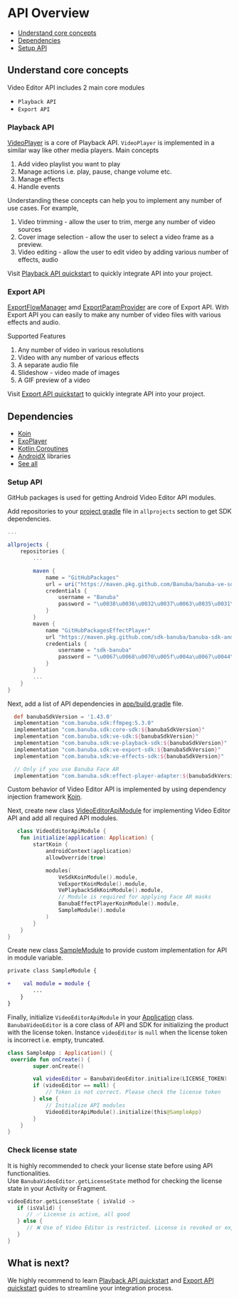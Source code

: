 # API Overview

- [Understand core concepts](#Understand-core-concepts)
- [Dependencies](#Dependencies)
- [Setup API](#Setup-API)

## Understand core concepts
Video Editor API includes 2 main core modules
- ```Playback API```
- ```Export API```

### Playback API
[VideoPlayer](playback/ve-playback-sdk/com.banuba.sdk.playback/-video-player/index.md) is a core of Playback API.  ```VideoPlayer``` is implemented in a similar way like other media players.
Main concepts
1. Add video playlist you want to play
2. Manage actions i.e. play, pause, change volume etc.
3. Manage effects
4. Handle events 

Understanding these concepts can help you to implement any number of use cases. For example, 
1. Video trimming - allow the user to trim, merge any number of video sources
2. Cover image selection - allow the user to select a video frame as a preview.
3. Video editing -  allow the user to edit video by adding various number of effects, audio  

Visit [Playback API quickstart](quickstart_playback.md) to quickly integrate API into your project.

### Export API
[ExportFlowManager](export/ve-export-sdk/com.banuba.sdk.export.data/-export-flow-manager/index.md) amd [ExportParamProvider](export/ve-export-sdk/com.banuba.sdk.export.data/-export-params-provider/index.md) 
are core of Export API. With Export API you can easily to make any number of video files with various effects and audio.

Supported Features
1. Any number of video in various resolutions
2. Video with any number of various effects
3. A separate audio file
4. Slideshow - video made of images
5. A GIF preview of a video

Visit [Export API quickstart](quickstart_export.md) to quickly integrate API into your project.

## Dependencies
- [Koin](https://insert-koin.io/)
- [ExoPlayer](https://github.com/google/ExoPlayer)
- [Kotlin Coroutines](https://github.com/Kotlin/kotlinx.coroutines)
- [AndroidX](https://developer.android.com/jetpack/androidx) libraries
- [See all](all_dependencies.md)

### Setup API
GitHub packages is used for getting Android Video Editor API modules.

Add repositories to your [project gradle](../settings.gradle#L18) file in ```allprojects``` section to get SDK dependencies.
```groovy
...

allprojects {
    repositories {
        ...

        maven {
            name = "GitHubPackages"
            url = uri("https://maven.pkg.github.com/Banuba/banuba-ve-sdk")
            credentials {
                username = "Banuba"
                password = "\u0038\u0036\u0032\u0037\u0063\u0035\u0031\u0030\u0033\u0034\u0032\u0063\u0061\u0033\u0065\u0061\u0031\u0032\u0034\u0064\u0065\u0066\u0039\u0062\u0034\u0030\u0063\u0063\u0037\u0039\u0038\u0063\u0038\u0038\u0066\u0034\u0031\u0032\u0061\u0038"
            }
        }
        maven {
            name "GitHubPackagesEffectPlayer"
            url "https://maven.pkg.github.com/sdk-banuba/banuba-sdk-android"
            credentials {
                username = "sdk-banuba"
                password = "\u0067\u0068\u0070\u005f\u004a\u0067\u0044\u0052\u0079\u0049\u0032\u006d\u0032\u004e\u0055\u0059\u006f\u0033\u0033\u006b\u0072\u0034\u0049\u0069\u0039\u0049\u006f\u006d\u0077\u0034\u0052\u0057\u0043\u0064\u0030\u0052\u0078\u006d\u0045\u0069"
            }
        }
        ...
    }
}
```
Next, add a list of API dependencies in [app/build.gradle](app/build.gradle#L47) file.

```groovy
  def banubaSdkVersion = '1.43.0'
  implementation "com.banuba.sdk:ffmpeg:5.3.0"
  implementation "com.banuba.sdk:core-sdk:${banubaSdkVersion}"
  implementation "com.banuba.sdk:ve-sdk:${banubaSdkVersion}"
  implementation "com.banuba.sdk:ve-playback-sdk:${banubaSdkVersion}"
  implementation "com.banuba.sdk:ve-export-sdk:${banubaSdkVersion}"
  implementation "com.banuba.sdk:ve-effects-sdk:${banubaSdkVersion}"

  // Only if you use Banuba Face AR
  implementation "com.banuba.sdk:effect-player-adapter:${banubaSdkVersion}"

```

Custom behavior of Video Editor API is implemented by using dependency injection framework [Koin](https://insert-koin.io/).

Next, create new class [VideoEditorApiModule](../app/src/main/java/com/banuba/example/videoeditor/VideoEditorApiModule.kt) 
for implementing Video Editor API and add all required API modules.
```kotlin
   class VideoEditorApiModule {
    fun initialize(application: Application) {
        startKoin {
            androidContext(application)
            allowOverride(true)

            modules(
                VeSdkKoinModule().module,
                VeExportKoinModule().module,
                VePlaybackSdkKoinModule().module,
                // Module is required for applying Face AR masks
                BanubaEffectPlayerKoinModule().module,
                SampleModule().module
            )
        }
    }
}
```

Create new class [SampleModule](../app/src/main/java/com/banuba/example/videoeditor/VideoEditorApiModule.kt#L55) to provide 
custom implementation for API in module variable.

```diff
private class SampleModule {

+    val module = module {
        ...
    }
}
```

Finally, initialize ```VideoEditorApiModule``` in your [Application](../app/src/main/java/com/banuba/example/videoeditor/SampleApp.kt#L23) class.
```BanubaVideoEditor``` is a core class of API and SDK for initializing the product with the license token.
Instance ```videoEditor``` is ```null``` when the license token is incorrect i.e. empty, truncated.
```kotlin
class SampleApp : Application() {
 override fun onCreate() {
        super.onCreate()

        val videoEditor = BanubaVideoEditor.initialize(LICENSE_TOKEN)
        if (videoEditor == null) {
            // Token is not correct. Please check the license token
        } else {
            // Initialize API modules
            VideoEditorApiModule().initialize(this@SampleApp)
        }
    }
}
```

### Check license state
It is highly recommended to check your license state before using API functionalities.  
Use ```BanubaVideoEditor.getLicenseState``` method for checking the license state in your Activity or Fragment.
```kotlin
videoEditor.getLicenseState { isValid ->
   if (isValid) {
      // ✅ License is active, all good
   } else {
      // ❌ Use of Video Editor is restricted. License is revoked or expired.
   }
}
```

## What is next?
We highly recommend to learn [Playback API quickstart](quickstart_playback.md) and [Export API quickstart](quickstart_export.md) guides to 
streamline your integration process.